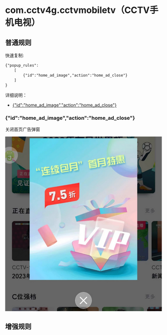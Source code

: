# com.cctv4g.cctvmobiletv（CCTV手机电视）

## 普通规则

快速复制:
```
{"popup_rules":
    [
        {"id":"home_ad_image","action":"home_ad_close"}
    ]
}
```
详细说明：
- [{"id":"home_ad_image","action":"home_ad_close"}](#idhome_ad_imageactionhome_ad_close)

### {"id":"home_ad_image","action":"home_ad_close"}
关闭首页广告弹窗

![](./assets/首页广告弹窗.jpg)


## 增强规则
